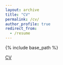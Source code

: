 ```yaml
---
layout: archive
title: "CV"
permalink: /cv/
author_profile: true
redirect_from:
  - /resume
---
```


{% include base_path %}

[CV](http://log-ghj.github.io/files/Lorenz_Gschwent_CV.pdf)
